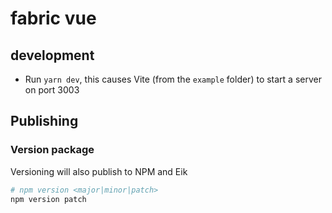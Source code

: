 # fabric vue

## development

- Run `yarn dev`, this causes Vite (from the `example` folder) to start a server on port 3003

## Publishing

### Version package

Versioning will also publish to NPM and Eik

```sh
# npm version <major|minor|patch>
npm version patch
```
